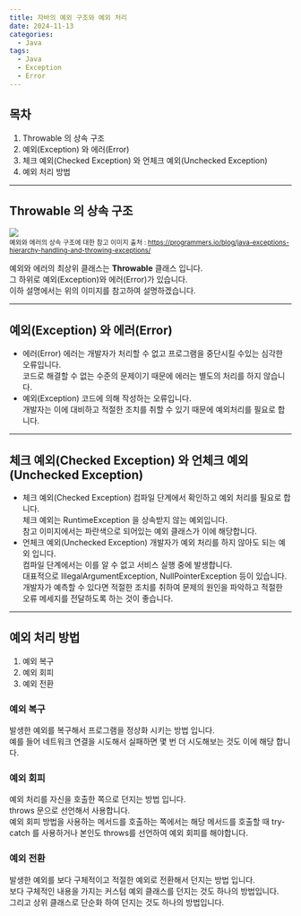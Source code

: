 ```yaml
---
title: 자바의 예외 구조와 예외 처리
date: 2024-11-13
categories:
  - Java
tags:
  - Java
  - Exception
  - Error
---
```


## 목차
1. Throwable 의 상속 구조
2. 예외(Exception) 와 에러(Error)
3. 체크 예외(Checked Exception) 와 언체크 예외(Unchecked Exception)
4. 예외 처리 방법

---
## Throwable 의 상속 구조

![](https://cdn-kpbed.nitrocdn.com/RVLdsmUrzitKnVBooREyuLvkbbdGFquh/assets/images/optimized/rev-882b0e5/programmers.io/wp-content/uploads/2021/12/Java-Exception-Hierarchy-Explained-1.jpg)<br><small>
예외와 에러의 상속 구조에 대한 참고 이미지
출처 : https://programmers.io/blog/java-exceptions-hierarchy-handling-and-throwing-exceptions/
</small>  

예외와 에러의 최상위 클래스는 **Throwable** 클래스 입니다.  
그 하위로 예외(Exception)와 에러(Error)가 있습니다.  
이하 설명에서는 위의 이미지를 참고하여 설명하겠습니다.  

---
## 예외(Exception) 와 에러(Error)

- 에러(Error)
	에러는 개발자가 처리할 수 없고 프로그램을 중단시킬 수있는 심각한 오류입니다.  
	코드로 해결할 수 없는 수준의 문제이기 때문에 에러는 별도의 처리를 하지 않습니다.
- 예외(Exception)
	코드에 의해 작성하는 오류입니다.  
	개발자는 이에 대비하고 적절한 조치를 취할 수 있기 때문에 예외처리를 필요로 합니다.

---
## 체크 예외(Checked Exception) 와 언체크 예외(Unchecked Exception)

- 체크 예외(Checked Exception)
	컴파일 단계에서 확인하고 예외 처리를 필요로 합니다.  
	체크 예외는 RuntimeException 을 상속받지 않는 예외입니다.  
	참고 이미지에서는 파란색으로 되어있는 예외 클래스가 이에 해당합니다.
- 언체크 예외(Unchecked Exception)
	개발자가 예외 처리를 하지 않아도 되는 예외 입니다.  
	컴파일 단계에서는 이를 알 수 없고 서비스 실행 중에 발생합니다.  
	대표적으로 IllegalArgumentException, NullPointerException 등이 있습니다.
	개발자가 예측할 수 있다면 적절한 조치를 취하여 문제의 원인을 파악하고 적절한 오류 메세지를 전달하도록 하는 것이 좋습니다.

---
## 예외 처리 방법

1. 예외 복구
2. 예외 회피
3. 예외 전환

### 예외 복구
발생한 예외를 복구해서 프로그램을 정상화 시키는 방법 입니다.  
예를 들어 네트워크 연결을 시도해서 실패하면 몇 번 더 시도해보는 것도 이에 해당 합니다.  

### 예외 회피
예외 처리를 자신을 호출한 쪽으로 던지는 방법 입니다.  
throws 문으로 선언해서 사용합니다.  
예외 회피 방법을 사용하는 메서드를 호출하는 쪽에서는 해당 메서드를 호출할 때 try-catch 를 사용하거나 본인도 throws를 선언하여 예외 회피를 해야합니다.  

### 예외 전환
발생한 예외를 보다 구체적이고 적절한 예외로 전환해서 던지는 방법 입니다.  
보다 구체적인 내용을 가지는 커스텀 예외 클래스를 던지는 것도 하나의 방법입니다.  
그리고 상위 클래스로 단순화 하여 던지는 것도 하나의 방법입니다.